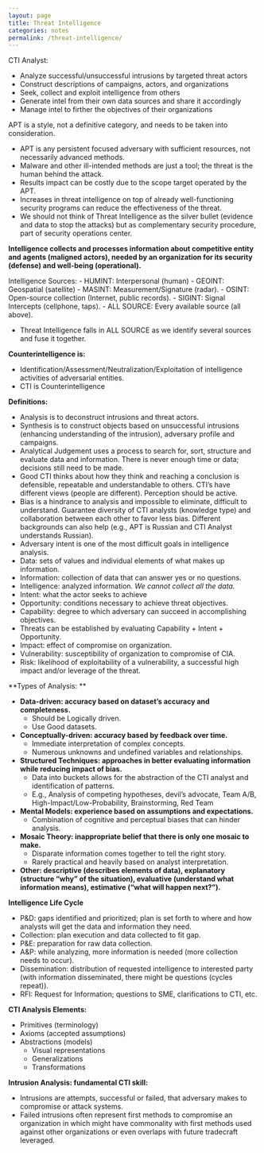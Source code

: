 ```yaml
---
layout: page
title: Threat Intelligence
categories: notes
permalink: /threat-intelligence/
---
```


CTI Analyst:
- Analyze successful/unsuccessful intrusions by targeted threat actors
- Construct descriptions of campaigns, actors, and organizations
- Seek, collect and exploit intelligence from others
- Generate intel from their own data sources and share it accordingly
- Manage intel to firther the objectives of their organizations

APT is a style, not a definitive category, and needs to be taken into consideration.
- APT is any persistent focused adversary with sufficient resources, not necessarily advanced methods.
- Malware and other ill-intended methods are just a tool; the threat is the human behind the attack.
- Results impact can be costly due to the scope target operated by the APT.
- Increases in threat intelligence on top of already well-functioning security programs can reduce the effectiveness of the threat.
- We should not think of Threat Intelligence as the silver bullet (evidence and data to stop the attacks) but as complementary security procedure, part of security operations center.


**Intelligence collects and processes information about competitive entity and agents (maligned actors), needed by an organization for its security (defense) and well-being (operational).**

Intelligence Sources:
	- HUMINT: Interpersonal (human)
	- GEOINT: Geospatial (satellite)
	- MASINT: Measurement/Signature (radar).
	- OSINT: Open-source collection (Internet, public records).
	- SIGINT: Signal Intercepts (cellphone, taps).
	- ALL SOURCE: Every available source (all above).
- Threat Intelligence falls in ALL SOURCE as we identify several sources and fuse it together.


**Counterintelligence is:**
-	Identification/Assessment/Neutralization/Exploitation of intelligence activities of adversarial entities.
-	CTI is Counterintelligence

**Definitions:**
-	Analysis is to deconstruct intrusions and threat actors.
-	Synthesis is to construct objects based on unsuccessful intrusions (enhancing understanding of the intrusion), adversary profile and campaigns.
-	Analytical Judgement uses a process to search for, sort, structure and evaluate data and information. There is never enough time or data; decisions still need to be made.
-	Good CTI thinks about how they think and reaching a conclusion is defensible, repeatable and understandable to others. CTI’s have different views (people are different). Perception should be active.
-	Bias is a hindrance to analysis and impossible to eliminate, difficult to understand. Guarantee diversity of CTI analysts (knowledge type) and collaboration between each other to favor less bias. Different backgrounds can also help (e.g., APT is Russian and CTI Analyst understands Russian).
-	Adversary intent is one of the most difficult goals in intelligence analysis.
-	Data: sets of values and individual elements of what makes up information. 
-	Information: collection of data that can answer yes or no questions.
- Intelligence: analyzed information. _We cannot collect all the data._
- Intent: what the actor seeks to achieve
- Opportunity: conditions necessary to achieve threat objectives.
- Capability: degree to which adversary can succeed in accomplishing objectives.
- Threats can be established by evaluating Capability + Intent + Opportunity.
- Impact: effect of compromise on organization.
- Vulnerability: susceptibility of organization to compromise of CIA.
- Risk: likelihood of exploitability of a vulnerability, a successful high impact and/or leverage of the threat.


**Types of Analysis: **
-	**Data-driven: accuracy based on dataset’s accuracy and completeness.**
	-	Should be Logically driven.
	-	Use Good datasets.
-	**Conceptually-driven: accuracy based by feedback over time.**
	-	Immediate interpretation of complex concepts.
	-	Numerous unknowns and undefined variables and relationships.
-	**Structured Techniques: approaches in better evaluating information while reducing impact of bias.**
	-	Data into buckets allows for the abstraction of the CTI analyst and identification of patterns.
	-	E.g., Analysis of competing hypotheses, devil’s advocate, Team A/B, High-Impact/Low-Probability, Brainstorming, Red Team
-	**Mental Models: experience based on assumptions and expectations.**
	-	Combination of cognitive and perceptual biases that can hinder analysis.
-	**Mosaic Theory: inappropriate belief that there is only one mosaic to make.**
	-	Disparate information comes together to tell the right story.
	-	Rarely practical and heavily based on analyst interpretation.
-	**Other: descriptive (describes elements of data), explanatory (structure “why” of the situation), evaluative (understand what information means), estimative (“what will happen next?”).**

**Intelligence Life Cycle**
- P&D: gaps identified and prioritized; plan is set forth to where and how analysts will get the data and information they need.
- Collection: plan execution and data collected to fit gap.
- P&E: preparation for raw data collection.
- A&P: while analyzing, more information is needed (more collection needs to occur).
- Dissemination: distribution of requested intelligence to interested party (with information disseminated, there might be questions (cycles repeat)).
- RFI: Request for Information; questions to SME, clarifications to CTI, etc.

**CTI Analysis Elements:**
-	Primitives (terminology)
-	Axioms (accepted assumptions)
-	Abstractions (models)
	-	Visual representations
	-	Generalizations
	-	Transformations

**Intrusion Analysis: fundamental CTI skill:**
-	Intrusions are attempts, successful or failed, that adversary makes to compromise or attack systems.
-	Failed intrusions often represent first methods to compromise an organization in which might have commonality with first methods used against other organizations or even overlaps with future tradecraft leveraged.

